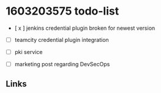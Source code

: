 # 1603203575 todo-list

- [ x ] jenkins credential plugin broken for newest version
- [ ] teamcity credential plugin integration
- [ ] pki service
- [ ] marketing post regarding DevSecOps


## Links
